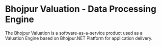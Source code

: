 # Bhojpur Valuation - Data Processing Engine
The Bhojpur Valuation is a software-as-a-service product used as a Valuation Engine based on Bhojpur.NET Platform for application delivery.

